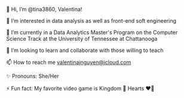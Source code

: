  👋 Hi, I’m @tina3860, Valentina! 
 
 👀 I’m interested in data analysis as well as front-end soft engineering
 
 🌱 I’m currently in a Data Analytics Master's Program on the Computer Science Track at the University of Tennessee at Chattanooga 
 
 💞️ I’m looking to learn and collaborate with those willing to teach
 
 📫 How to reach me valentinajnguyen@icloud.com
 
 ✨ Pronouns: She/Her
 
 ⚡️ Fun fact: My favorite video game is Kingdom 🏰 Hearts ❤️‍🔥


